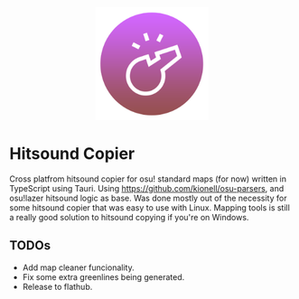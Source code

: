 <center><img src="app-icon.png" alt="drawing" width="200"/></center>

# Hitsound Copier

Cross platfrom hitsound copier for osu! standard maps (for now) written in TypeScript using Tauri. Using https://github.com/kionell/osu-parsers, and osu!lazer hitsound logic as base. Was done mostly out of the necessity for some hitsound copier that was easy to use with Linux. Mapping tools is still a really good solution to hitsound copying if you're on Windows.

## TODOs

- Add map cleaner funcionality.
- Fix some extra greenlines being generated.
- Release to flathub.
